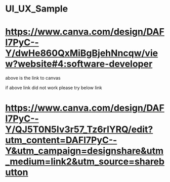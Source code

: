 # UI_UX_Sample

# https://www.canva.com/design/DAFl7PyC--Y/dwHe860QxMiBgBjehNncqw/view?website#4:software-developer

above is the link to canvas 

if above link did not work please try below link

# https://www.canva.com/design/DAFl7PyC--Y/QJ5T0N5lv3r57_Tz6rlYRQ/edit?utm_content=DAFl7PyC--Y&utm_campaign=designshare&utm_medium=link2&utm_source=sharebutton
